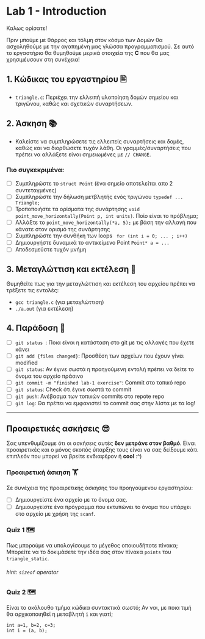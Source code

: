 # Lab 1 - Introduction

Καλως ορίσατε!

Πριν μπούμε με θάρρος και τόλμη στον κόσμο των Δομών θα ασχοληθούμε με την αγαπημένη μας γλώσσα προγραμματισμού. Σε αυτό το εργαστήριο θα θυμηθούμε μερικά στοιχεία της **C** που θα μας χρησιμέυσουν στη συνέχεια!

## 1. Κώδικας του εργαστηρίου 🖹
- `triangle.c`: Περιέχει την ελλειπή υλοποίηση δομών σημείου και τριγώνου, καθώς και σχετικών συναρτήσεων.    

## 2. Άσκηση 📚
- Καλείστε να συμπληρώσετε τις ελλειπείς συναρτήσεις και δομές, καθώς και να διορθώσετε τυχόν λάθη. Οι γραμμές/συναρτήσεις που πρέπει να αλλάξετε είναι σημειωμένες με `// CHANGE`.

### Πιο συγκεκριμένα:
- [ ] Συμπληρώστε το `struct Point` (ένα σημείο αποτελείται απο 2 συντεταγμένες)
- [ ] Συμπληρώστε την δήλωση μετβλητής ενός τριγώνου `typedef ... Triangle;`
- [ ] Τροποποιήστε τα ορίσματα της συνάρτησης `void point_move_horizontally(Point p, int units)`. Ποίο είναι το πρόβλημα;
- [ ] Αλλάξτε το `point_move_horizontally(*a, 5);` με βάση την αλλαγή που κάνατε στον ορισμό της συνάρτησης
- [ ] Συμπληρώστε την συνθήκη των loops ` for (int i = 0; ... ; i++)`
- [ ] Δημιουργήστε δυναμικά το αντικείμενο Point `Point* a = ...`
- [ ] Αποδεσμεύστε τυχόν μνήμη

## 3. Μεταγλώττιση και εκτέλεση 🍾
Θυμηθείτε πως για την μεταγλώττιση και εκτέλεση του αρχείου πρέπει να τρέξετε τις εντολές:

- `gcc triangle.c` (για μεταγλώττιση)
- `./a.out` (για εκτέλεση)

## 4. Παράδοση 🚚
- [ ] `git status `: Ποια είναι η κατάσταση στο git με τις αλλαγές που έχετε κάνει
- [ ] `git add {files changed}`: Προσθέση των αρχείων που έχουν γίνει modified
- [ ] `git status`: Αν έγινε σωστά η προηγούμενη εντολή πρέπει να δείτε το όνομα του αρχείο πράσινο
- [ ] `git commit -m "finished lab-1 exercise"`: Commit στο τοπικό repo
- [ ] `git status`: Check ότι έγινε σωστά το commit
- [ ] `git push`: Ανέβασμα των τοπικών commits στο repote repo
- [ ] `git log`: Θα πρέπει να εμφανιστεί το commit σας στην λίστα με τα log!

---

## Προαιρετικές ασκήσεις 😎
Σας υπενθυμίζουμε ότι οι ασκήσεις αυτές **δεν μετράνε στον βαθμό**. Είναι προαιρετικές και ο μόνος σκοπός ύπαρξης τους είναι να σας δείξουμε κάτι επιπλεόν που μπορεί να βρείτε ενδιαφέρον ή **cool** :^)

### Προαιρετική άσκηση 🏋️
Σε συνέχεια της προαιρετικής άσκησης του προηγούμενου εργαστηρίου:
- [ ] Δημιουργείστε ένα αρχείο με το όνομα σας.
- [ ] Δημιουργείστε ένα πρόγραμμα που εκτυπώνει το όνομα που υπάρχει στο αρχείο με χρήση της `scanf`.

### Quiz 1 🗺️
Πως μπορούμε να υπολογίσουμε το μέγεθος οποιουδήποτε πίνακα; Μπορείτε να το δοκιμάσετε την ιδέα σας στον πίνακα `points` του `triangle_static`.
###### hint: `sizeof` operator

### Quiz 2 🗺️
Είναι το ακόλουθο τμήμα κώδικα συντακτικά σωστό; Αν ναι, με ποια τιμή θα αρχικοποιηθεί η μεταβλητή `i` και γιατί;

```
int a=1, b=2, c=3;              
int i = (a, b); 
```